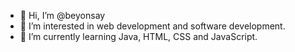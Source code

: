- 👋 Hi, I’m @beyonsay
- 👀 I’m interested in web development and software development.
- 🌱 I’m currently learning Java, HTML, CSS and JavaScript.

